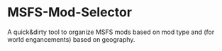 # MSFS-Mod-Selector
A quick&amp;dirty tool to organize MSFS mods based on mod type and (for world engancements) based on geography.
